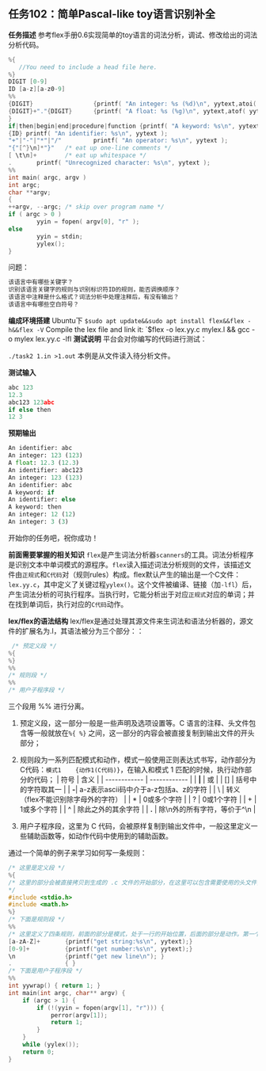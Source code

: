 ## 任务102：简单Pascal-like toy语言识别补全

**任务描述**
参考flex手册0.6实现简单的toy语言的词法分析，调试、修改给出的词法分析代码。

```c
%{
   //You need to include a head file here.
%}
DIGIT [0-9]
ID [a-z][a-z0-9]
%%
{DIGIT}                 {printf( "An integer: %s (%d)\n", yytext,atoi( yytext ) );}
{DIGIT}+"."{DIGIT}      {printf( "A float: %s (%g)\n", yytext,atof( yytext ) );
}
if|then|begin|end|procedure|function {printf( "A keyword: %s\n", yytext );}
{ID} printf( "An identifier: %s\n", yytext );
"+"|"-"|"*"|"/"         printf( "An operator: %s\n", yytext );
"{"[^}\n]*"}" 	/* eat up one-line comments */
[ \t\n]+ 		/* eat up whitespace */
.       printf( "Unrecognized character: %s\n", yytext );
%%
int main( argc, argv )
int argc;
char **argv;
{
++argv, --argc; /* skip over program name */
if ( argc > 0 )
        yyin = fopen( argv[0], "r" );
else
        yyin = stdin;
        yylex();
}  
```
问题：
```python
该语言中有哪些关键字？
识别该语言关键字的规则与识别标识符ID的规则，能否调换顺序？
该语言中注释是什么格式？词法分析中处理注释后，有没有输出？
该语言中有哪些空白符号？ 
```
**编成环境搭建** 
Ubuntu下
`$sudo apt update&&sudo apt install flex&&flex -h&&flex -V`
Compile the lex file and link it:
`$flex -o lex.yy.c mylex.l  && gcc -o mylex lex.yy.c -lfl
**测试说明**
平台会对你编写的代码进行测试：

`./task2 1.in >1.out`
本例是从文件读入待分析文件。

**测试输入**
```python
abc 123
12.3
abc123 123abc
if else then
12 3
```
**预期输出**
```python
An identifier: abc
An integer: 123 (123)
A float: 12.3 (12.3)
An identifier: abc123
An integer: 123 (123)
An identifier: abc
A keyword: if
An identifier: else
A keyword: then
An integer: 12 (12)
An integer: 3 (3) 
```

开始你的任务吧，祝你成功！

**前面需要掌握的相关知识**
`flex`是产生词法分析器`scanners`的工具。词法分析程序是识别文本中单词模式的源程序。`flex`读入描述词法分析规则的文件，该描述文件由`正规式`和`C代码`对（规则rules）构成。flex默认产生的输出是一个C文件：`lex.yy.c`，其中定义了关键过程`yylex()`。这个文件被编译、链接（加`-lfl`）后，产生词法分析的可执行程序。当执行时，它能分析出于对应`正规式`对应的单词；并在找到单词后，执行对应的`C代码`动作。

**lex/flex的语法结构**
lex/flex是通过处理其源文件来生词法和语法分析器的，源文件的扩展名为.l，其语法被分为三个部分：：

```c
 /* 预定义段 */
%{
%}
%%
/* 规则段 */
%%
/* 用户子程序段 */
```

三个段用 %% 进行分离。

1. 预定义段，这一部分一般是一些声明及选项设置等。C 语言的注释、头文件包含等一般就放在`%{ %}` 之间，这一部分的内容会被直接复制到输出文件的开头部分；

2. 规则段为一系列匹配模式和动作，模式一般使用正则表达式书写，动作部分为C代码：`模式1    {动作1(C代码)}`，在输入和模式 1 匹配的时候，执行动作部分的代码；
  | 符号  |  含义 |
  | ------------ | ------------ |
  | **\|**  | 或 |
  | [] | 括号中的字符取其一  |
  | **-**| a-z表示ascii码中介于a-z包括a、z的字符  |
  | \ | 转义（flex不能识别除字母外的字符）  |
  | * | 0或多个字符  |
  | ? | 0或1个字符  |
  | + | 1或多个字符  |
  | ^ | 除此之外的其余字符  |
  | **.** | 除\\n外的所有字符，等价于^\\n  |

3. 用户子程序段，这里为 C 代码，会被原样复制到输出文件中，一般这里定义一些辅助函数等，如动作代码中使用到的辅助函数。


通过一个简单的例子来学习如何写一条规则：

```c
/* 这里是定义段 */
%{
/* 这里的部分会被直接拷贝到生成的 .c 文件的开始部分，在这里可以包含需要使用的头文件，如 stdio.h
*/
#include <stdio.h>
#include <math.h>
%}
/* 下面是规则段 */
%%
/* 这里定义了四条规则，前面的部分是模式，处于一行的开始位置，后面的部分是动作。第一个模式是匹配连续的一个到多个字符，匹配到之后就将其打印出来。注意到 yytext，在输入匹配到该模式的时候，匹配的部分就存储在这个 yytext 里面，这里把它作为字符串直接输出就可以了；第二条规则的模式部分，就是匹配连续的一个或者多个数字，匹配到了之后，也是以字符串的形式输出；第三条规则的模式部分，就是匹配一个换行符了，并且匹配到之后就打印一个新行的信息；第四条规则的模式部分，是一个点。正则表达式里面这个也就是匹配任何除了 \n 之外的字符。因此，下面的规则就是，匹配到字符串，则将该字符串输出，匹配到连续数字，将其输出；匹配到换行符，打印一条信息；匹配到任何其他的字符，则直接忽略*/
[a-zA-Z]+       {printf("get string:%s\n", yytext);}
[0-9]+          {printf("get number:%s\n", yytext);}
\n              {printf("get new line\n"); }
.               { }
/* 下面是用户子程序段 */
%%
int yywrap() { return 1; }
int main(int argc, char** argv) {
    if (argc > 1) {
        if (!(yyin = fopen(argv[1], "r"))) {
            perror(argv[1]);
            return 1;
        }
    }
    while (yylex());
    return 0;
}
```
